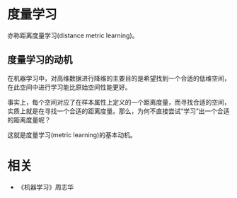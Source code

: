 

# 度量学习


亦称距离度量学习(distance metric learning)。

## 度量学习的动机


在机器学习中，对高维数据进行降维的主要目的是希望找到一个合适的低维空间，在此空间中进行学习能比原始空间性能更好。

事实上，每个空间对应了在样本属性上定义的一个距离度量，而寻找合适的空间，实质上就是在寻找一个合适的距离度量。那么，为何不直接尝试“学习”出一个合适的距离度量呢？

这就是度量学习(metric learning)的基本动机。









# 相关

- 《机器学习》周志华

